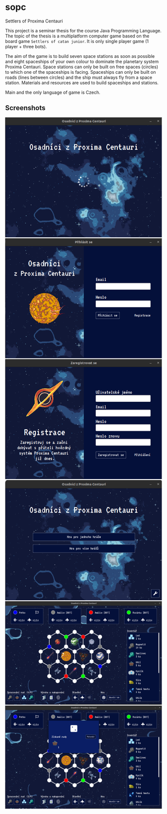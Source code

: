 # sopc
Settlers of Proxima Centauri

This project is a seminar thesis for the course Java Programming Language. The topic of the thesis is a multiplatform computer game based on the board game `Settlers of catan junior`. It is only single player game (1 player + three bots).

The aim of the game is to build seven space stations as soon as possible and eight spaceships of your own colour to dominate the planetary system Proxima Centauri. Space stations can only be built on free spaces (circles) to which one of the spaceships is facing. Spaceships can only be built on roads
(lines between circles) and the ship must always fly from a space station. Materials and resources are used to build spaceships and stations.

Main and the only language of game is Czech.

## Screenshots
![01](docs/01.png)
![02](docs/02.png)
![03](docs/03.png)
![04](docs/04.png)
![05](docs/05.png)
![06](docs/06.png)